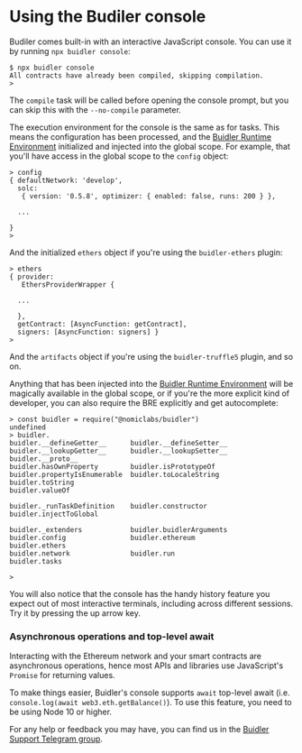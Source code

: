 # Using the Budiler console

Budiler comes built-in with an interactive JavaScript console. You can use it by running `npx buidler console`:
```
$ npx buidler console
All contracts have already been compiled, skipping compilation.
>
```

The `compile` task will be called before opening the console prompt, but you can skip this with the `--no-compile` parameter.

The execution environment for the console is the same as for tasks. This means the configuration has been processed, and the [Buidler Runtime Environment] initialized and injected into the global scope. For example, that you'll have access in the global scope to the `config` object:
```
> config
{ defaultNetwork: 'develop',
  solc:
   { version: '0.5.8', optimizer: { enabled: false, runs: 200 } },
  
  ...
 
}
>
```

And the initialized `ethers` object if you're using the `buidler-ethers` plugin:
```
> ethers
{ provider:
   EthersProviderWrapper {
       
  ...

  },
  getContract: [AsyncFunction: getContract],
  signers: [AsyncFunction: signers] }
>
```

And the `artifacts` object if you're using the `buidler-truffle5` plugin, and so on. 

Anything that has been injected into the [Buidler Runtime Environment] will be magically available in the global scope, or if you're the more explicit kind of developer, you can also require the BRE explicitly and get autocomplete:

```
> const buidler = require("@nomiclabs/buidler")
undefined
> buidler.
buidler.__defineGetter__      buidler.__defineSetter__      buidler.__lookupGetter__      buidler.__lookupSetter__      buidler.__proto__
buidler.hasOwnProperty        buidler.isPrototypeOf         buidler.propertyIsEnumerable  buidler.toLocaleString        buidler.toString
buidler.valueOf

buidler._runTaskDefinition    buidler.constructor           buidler.injectToGlobal

buidler._extenders            buidler.buidlerArguments      buidler.config                buidler.ethereum              buidler.ethers
buidler.network               buidler.run                   buidler.tasks

>
```

You will also notice that the console has the handy history feature you expect out of most interactive terminals, including across different sessions. Try it by pressing the up arrow key.

### Asynchronous operations and top-level await

Interacting with the Ethereum network and your smart contracts are asynchronous operations, hence most APIs and libraries
use JavaScript's `Promise` for returning values.   

To make things easier, Buidler's console supports `await` top-level await (i.e. `console.log(await web3.eth.getBalance()`). To use this feature, you need to be using Node 10 or higher.

For any help or feedback you may have, you can find us in the [Buidler Support Telegram group](http://t.me/BuidlerSupport).

[Buidler Runtime Environment]: /reference/#buidler-runtime-environment-bre
